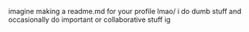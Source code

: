 imagine making a readme.md for your profile lmao/
i do dumb stuff and occasionally do important or collaborative stuff ig
